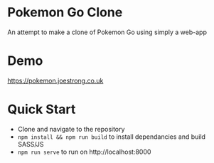 # Pokemon Go Clone

An attempt to make a clone of Pokemon Go using simply a web-app

# Demo

https://pokemon.joestrong.co.uk

# Quick Start

- Clone and navigate to the repository
- `npm install && npm run build` to install dependancies and build SASS/JS
- `npm run serve` to run on http://localhost:8000
